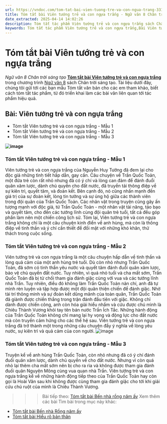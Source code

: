 ```yaml
---
url: https://vndoc.com/tom-tat-bai-vien-tuong-tre-va-con-ngua-trang-331460
title: Tóm tắt bài Viên tướng trẻ và con ngựa trắng - Ngữ văn 8 Chân trời sáng tạo - VnDoc.com
date_extracted: 2025-04-14 14:02:26
description: Tóm tắt tác phẩm Viên tướng trẻ và con ngựa trắng sách Chân trời sáng tạo giúp quý thầy cô giáo và các bạn học sinh có thêm tài liệu tham khảo.
keywords: Tóm tắt tác phẩm Viên tướng trẻ và con ngựa trắng,Bài Viên tướng trẻ và con ngựa trắng,tóm tắt Viên tướng trẻ và con ngựa trắng,Tóm tắt văn bản Viên tướng trẻ và con ngựa trắng,học tốt ngữ văn lớp 8,ngữ văn 8,ngữ văn 8 Chân trời sáng tạo,ngữ văn lớp 8,văn 8 Chân trời sáng tạo,tóm tắt ngữ văn 8 CTST
---
```


# Tóm tắt bài Viên tướng trẻ và con ngựa trắng
 _Ngữ văn 8 Chân trời sáng tạo_
[**Tóm tắt bài Viên tướng trẻ và con ngựa trắng**](<https://vndoc.com/tom-tat-bai-vien-tuong-tre-va-con-ngua-trang-331460>) trong chương trình [Ngữ văn 8](<https://vndoc.com/ngu-van-lop8>) sách Chân trời sáng tạo. Tài liệu dưới đây, chúng tôi gửi tới các bạn mẫu Tóm tắt văn bản cho các em tham khảo, biết cách tóm tắt tác phẩm, từ đó triển khai làm các bài văn liên quan tới tác phẩm hiệu quả.
## Bài: **Viên tướng trẻ và con ngựa trắng**
  * Tóm tắt Viên tướng trẻ và con ngựa trắng - Mẫu 1
  * Tóm tắt Viên tướng trẻ và con ngựa trắng - Mẫu 2
  * Tóm tắt Viên tướng trẻ và con ngựa trắng - Mẫu 3

**![image](https://i.vdoc.vn/data/image/2024/11/13/tac-gia-tac-pham-vien-tuong-tre-va-con-ngua-trang-193985.png)**
### **Tóm tắt Viên tướng trẻ và con ngựa trắng - Mẫu 1**
Viên tướng trẻ và con ngựa trắng của Nguyễn Huy Tưởng đã đem lại cho độc giả những tình tiết hấp dẫn, gay cấn. Câu chuyện về Trần Quốc Toản, một đứa trẻ còn rất nhỏ nhưng đã có ý chí và lòng can đảm để đánh đuổi quân xâm lược, dành chủ quyền cho đất nước, đã truyền tải thông điệp về sự kiên trì, quyết tâm, và đoàn kết. Bên cạnh đó, nó cũng nhấn mạnh đến giá trị của sự đoàn kết, lòng tin tưởng và sự ủng hộ giữa các thành viên trong đội quân của Trần Quốc Toản. Các nhân vật trong truyện cũng gây ấn tượng mạnh với độc giả, từ Trần Quốc Toản - một nhân vật tài năng, táo bạo và quyết tâm, cho đến các tướng lĩnh cùng đội quân trẻ tuổi, tất cả đều góp phần làm nên một chiến công lịch sử. Tóm lại, Viên tướng trẻ và con ngựa trắng không chỉ là một câu chuyện kinh điển về anh hùng, mà còn là thông điệp về tinh thần và ý chí cần thiết để đối mặt với những khó khăn, thử thách trong cuộc sống.
### **Tóm tắt Viên tướng trẻ và con ngựa trắng - Mẫu 2**
Viên tướng trẻ và con ngựa trắng là một câu chuyện hấp dẫn về tinh thần và lòng quả cảm của một anh hùng trẻ tuổi. Dù còn nhỏ nhưng Trần Quốc Toản, đã sớm có tinh thần yêu nước và quyết tâm đánh đuổi quân xâm lược, bảo vệ chủ quyền đất nước. Tuy nhiên, vì quá nhỏ tuổi và cha mất sớm, Trần Quốc Toản đã bị từ chối tham gia đánh giặc cùng với vua và các tướng lĩnh nhà Trần. Tuy nhiên, điều đó không làm Trần Quốc Toản nản chí, anh đã tự mình rèn luyện và tập hợp được một đội quân thiện chiến để đánh giặc. Nhờ tài trí thông minh và sự đoàn kết dũng mãnh của toàn quân, Trần Quốc Toản đã giành được chiến thắng trong trận đánh đầu tiên với giặc. Không chỉ dành được chiến công, anh còn hóa giải hiểu nhầm và cứu được chú mình là Chiêu Thành Vương khỏi tay tên bán nước Trần Ích Tắc. Những hành động của Trần Quốc Toản không chỉ mang lại hy vọng và động lực cho đất nước mà còn truyền cảm hứng cho các thế hệ sau. Viên tướng trẻ và con ngựa trắng đã trở thành một trong những câu chuyện đầy ý nghĩa về lòng yêu nước, sự kiên trì và quả cảm của con người.
![image](https://i.vdoc.vn/data/image/2024/11/13/2-1699236599.jpg)
### **Tóm tắt Viên tướng trẻ và con ngựa trắng - Mẫu 3**
Truyện kể về anh hùng Trần Quốc Toản, còn nhỏ nhưng đã có ý chí đánh đuổi quân xâm lược, dành chủ quyền về cho đất nước. Nhưng vì còn quá nhỏ lại thêm cha mất sớm nên bị cho ra rìa và không được tham gia đánh đuổi quân Nguyên Mông cùng vua quan nhà Trần. Viên tướng trẻ và con ngựa trắng kể về những hành động tiếp theo của Trần Quốc Toản hay còn gọi là Hoài Văn sau khi không được cùng tham gia đánh giặc cho tới khi giải cứu chú ruột của mình là Chiêu Thành Vương.
>>> Bài tiếp theo: [Tóm tắt bài Bến nhà rồng năm ấy](<https://vndoc.com/tom-tat-bai-ben-nha-rong-nam-ay-331461>)
Xem thêm các bài Tìm bài trong mục này khác:
  * [Tóm tắt bài Bến nhà Rồng năm ấy](</tom-tat-bai-ben-nha-rong-nam-ay-331461>)
  * [Tóm tắt bài Hiểu rõ bản thân](</tom-tat-bai-hieu-ro-ban-than-331463>)

